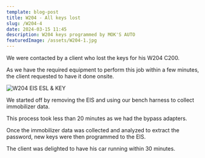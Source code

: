 ```yaml
---
template: blog-post
title: W204 - All keys lost
slug: /W204-4
date: 2024-03-15 11:45
description: W204 keys programmed by MOK'S AUTO
featuredImage: /assets/W204-1.jpg
---
```


We were contacted by a client who lost the keys for his W204 C200.

As we have the required equipment to perform this job within a few minutes, the client requested to have it done onsite.

![W204 EIS ESL & KEY](/assets/W204-EIS-ESL-KEY.jpg.jpg "W204 EIS ESL & KEY")

We started off by removing the EIS and using our bench harness to collect immobilizer data.

This process took less than 20 minutes as we had the bypass adapters.

Once the immobilizer data was collected and analyzed to extract the password, new keys were then programmed to the EIS.

The client was delighted to have his car running within 30 minutes.